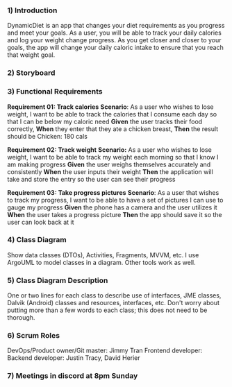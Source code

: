 ### 1)  Introduction

DynamicDiet is an app that changes your diet requirements as you progress and meet your goals. As a user, you will be able to track your daily calories and log your weight change progress. As you get closer and closer to your goals, the app will change your daily caloric intake to ensure that you reach that weight goal.
### 2) Storyboard
### 3) Functional Requirements 
**Requirement 01: Track calories**
**Scenario**: As a user who wishes to lose weight, I want to be able to track the calories that I consume each day so that I can be below my caloric need
**Given** the user tracks their food correctly,
**When** they enter that they ate a chicken breast,
**Then** the result should be Chicken: 180 cals

**Requirement 02: Track weight**
**Scenario:** As a user who wishes to lose weight, I want to be able to track my weight each morning so that I know I am making progress
**Given** the user weighs themselves accurately and consistently
**When** the user inputs their weight
**Then** the application will take and store the entry so the user can see their progress

**Requirement 03: Take progress pictures**
**Scenario**: As a user that wishes to track my progress, I want to be able to have a set of pictures I can use to gauge my progress 
**Given** the phone has a camera and the user utilizes it
**When** the user takes a progress picture
**Then** the app should save it so the user can look back at it

### 4) Class Diagram
Show data classes (DTOs), Activities, Fragments, MVVM, etc.
I use ArgoUML to model classes in a diagram.  Other tools work as well.
### 5) Class Diagram Description
One or two lines for each class to describe  use of interfaces, JME classes, Dalvik (Android) classes and resources, interfaces, etc.  Don't worry about putting more than a few words to each class; this does not need to be thorough.


### 6) Scrum Roles
DevOps/Product owner/Git master: Jimmy Tran
Frontend developer:
Backend developer: Justin Tracy, David Herier
### 7) Meetings in discord at 8pm Sunday


